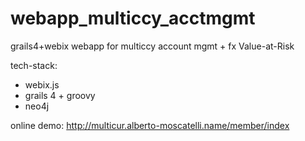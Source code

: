 # webapp_multiccy_acctmgmt
grails4+webix webapp for multiccy account mgmt + fx Value-at-Risk

tech-stack:
* webix.js
* grails 4 + groovy
* neo4j

online demo:
http://multicur.alberto-moscatelli.name/member/index
